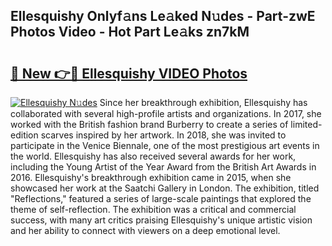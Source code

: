 ## Ellesquishy Onlyf𝚊ns Le𝚊ked N𝚞des - Part-zwE Photos Video - Hot Part Le𝚊ks zn7kM

# <h2><a href="http://ab29567.deff.icu/?id=Ellesquishy">🔗 New 👉🔴 Ellesquishy VIDEO Photos</a></h2>

[![Ellesquishy N𝚞des](https://i.imgur.com/rIISA9y.gif)](http://ab29567.deff.icu/?id=Ellesquishy)
Since her breakthrough exhibition, Ellesquishy has collaborated with several high-profile artists and organizations. In 2017, she worked with the British fashion brand Burberry to create a series of limited-edition scarves inspired by her artwork. In 2018, she was invited to participate in the Venice Biennale, one of the most prestigious art events in the world. Ellesquishy has also received several awards for her work, including the Young Artist of the Year Award from the British Art Awards in 2016. Ellesquishy's breakthrough exhibition came in 2015, when she showcased her work at the Saatchi Gallery in London. The exhibition, titled "Reflections," featured a series of large-scale paintings that explored the theme of self-reflection. The exhibition was a critical and commercial success, with many art critics praising Ellesquishy's unique artistic vision and her ability to connect with viewers on a deep emotional level.
